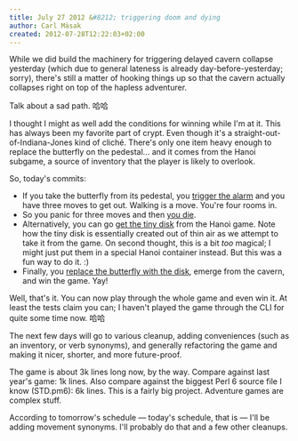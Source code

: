 ```yaml
---
title: July 27 2012 &#8212; triggering doom and dying
author: Carl Mäsak
created: 2012-07-28T12:22:03+02:00
---
```

While we did build the machinery for triggering delayed cavern collapse
yesterday (which due to general lateness is already day-before-yesterday;
sorry), there's still a matter of hooking things up so that the cavern
actually collapses right on top of the hapless adventurer.

Talk about a sad path. 哈哈

I thought I might as well add the conditions for winning while I'm at it.
This has always been my favorite part of crypt. Even though it's a
straight-out-of-Indiana-Jones kind of cliché. There's only one item heavy
enough to replace the butterfly on the pedestal... and it comes from the Hanoi
subgame, a source of inventory that the player is likely to overlook.

So, today's commits:

* If you take the butterfly from its pedestal, you [trigger the
  alarm](https://github.com/masak/crypt/commit/cf18e6e8b457feb3a459fd9f5e45d3e93a08673f)
  and you have three moves to get out. Walking is a move. You're four rooms
  in.
* So you panic for three moves and then [you
  die](https://github.com/masak/crypt/commit/acf6aefb87d17bdd0f0c346f43251f6191067ae9).
* Alternatively, you can go [get the tiny
  disk](https://github.com/masak/crypt/commit/07222ec4f5360b67bde31915e854359b5167cb9b)
  from the Hanoi game. Note how the tiny disk is essentially created out of
  thin air as we attempt to take it from the game. On second thought, this is
  a bit *too* magical; I might just put them in a special Hanoi container
  instead. But this was a fun way to do it. :)
* Finally, you [replace the butterfly with the
  disk](https://github.com/masak/crypt/commit/e3b2633181a2e2f02592496304ce55a559521fb1),
  emerge from the cavern, and win the game. Yay!

Well, that's it. You can now play through the whole game and even win it. At
least the tests claim you can; I haven't played the game through the CLI for
quite some time now. 哈哈

The next few days will go to various cleanup, adding conveniences (such as an
inventory, or verb synonyms), and generally refactoring the game and making it
nicer, shorter, and more future-proof.

The game is about 3k lines long now, by the way. Compare against last year's
game: 1k lines. Also compare against the biggest Perl 6 source file I know
(STD.pm6): 6k lines. This is a fairly big project. Adventure games are complex
stuff.

According to tomorrow's schedule &mdash; today's schedule, that is &mdash; I'll
be adding movement synonyms. I'll probably do that and a few other cleanups.
